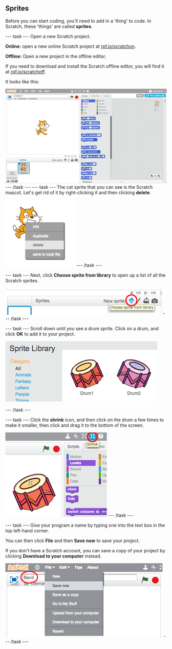 ## Sprites

Before you can start coding, you'll need to add in a 'thing' to code. In Scratch, these 'things' are called __sprites__.

--- task ---
Open a new Scratch project.

**Online:** open a new online Scratch project at [rpf.io/scratchon](http://rpf.io/scratchon).

**Offline:** Open a new project in the offline editor.

If you need to download and install the Scratch offline editor, you will find it at [rpf.io/scratchoff](http://rpf.io/scratchoff).

It looks like this:

![screenshot](images/band-scratch.png)
--- /task ---
--- task ---
The cat sprite that you can see is the Scratch mascot. Let's get rid of it by right-clicking it and then clicking **delete**.

![screenshot](images/band-delete.png)
--- /task ---

--- task ---
Next, click **Choose sprite from library** to open up a list of all the Scratch sprites.

![screenshot](images/band-sprite-library.png)
--- /task ---

--- task ---
Scroll down until you see a drum sprite. Click on a drum, and click **OK** to add it to your project.

![screenshot](images/band-sprite-drum.png)

--- /task ---

--- task ---
Click the **shrink** icon, and then click on the drum a few times to make it smaller, then click and drag it to the bottom of the screen.

![screenshot](images/band-shrink.png)
--- /task ---

--- task ---
Give your program a name by typing one into the text box in the top left-hand corner.

You can then click **File** and then **Save now** to save your project.

If you don't have a Scratch account, you can save a copy of your project by clicking **Download to your computer** instead.

![screenshot](images/band-save.png)
--- /task ---
